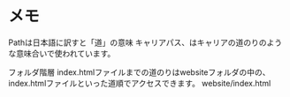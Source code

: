 # メモ

Pathは日本語に訳すと「道」の意味
キャリアパス、はキャリアの道のりのような意味合いで使われています。

フォルダ階層
index.htmlファイルまでの道のりはwebsiteフォルダの中の、index.htmlファイルといった道順でアクセスできます。
website/index.html
